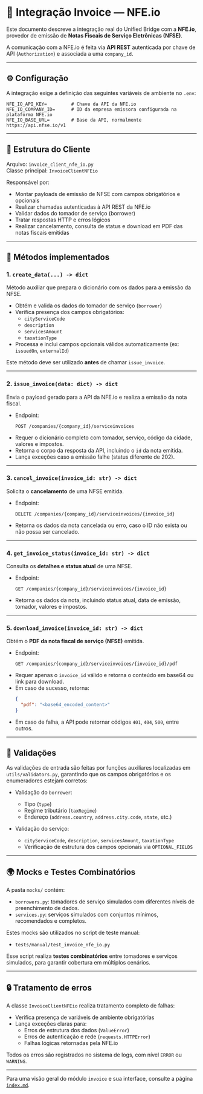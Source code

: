 # 🔗 Integração Invoice — NFE.io

Este documento descreve a integração real do Unified Bridge com a **NFE.io**, provedor de emissão de **Notas Fiscais de Serviço Eletrônicas (NFSE)**.

A comunicação com a NFE.io é feita via **API REST** autenticada por chave de API (`Authorization`) e associada a uma `company_id`.

---

## ⚙️ Configuração

A integração exige a definição das seguintes variáveis de ambiente no `.env`:

```env
NFE_IO_API_KEY=         # Chave da API da NFE.io
NFE_IO_COMPANY_ID=      # ID da empresa emissora configurada na plataforma NFE.io
NFE_IO_BASE_URL=        # Base da API, normalmente https://api.nfse.io/v1
```

---

## 📁 Estrutura do Cliente

Arquivo: `invoice_client_nfe_io.py`  
Classe principal: `InvoiceClientNFEio`

Responsável por:

- Montar payloads de emissão de NFSE com campos obrigatórios e opcionais
- Realizar chamadas autenticadas à API REST da NFE.io
- Validar dados do tomador de serviço (borrower)
- Tratar respostas HTTP e erros lógicos
- Realizar cancelamento, consulta de status e download em PDF das notas fiscais emitidas

---

## 📌 Métodos implementados

### 1. `create_data(...) -> dict`

Método auxiliar que prepara o dicionário com os dados para a emissão da NFSE.

- Obtém e valida os dados do tomador de serviço (`borrower`)
- Verifica presença dos campos obrigatórios:
  - `cityServiceCode`
  - `description`
  - `servicesAmount`
  - `taxationType`
- Processa e inclui campos opcionais válidos automaticamente (ex: `issuedOn`, `externalId`)

Este método deve ser utilizado **antes** de chamar `issue_invoice`.

---

### 2. `issue_invoice(data: dict) -> dict`

Envia o payload gerado para a API da NFE.io e realiza a emissão da nota fiscal.

- Endpoint:  
  ```
  POST /companies/{company_id}/serviceinvoices
  ```
- Requer o dicionário completo com tomador, serviço, código da cidade, valores e impostos.
- Retorna o corpo da resposta da API, incluindo o `id` da nota emitida.
- Lança exceções caso a emissão falhe (status diferente de 202).

---

### 3. `cancel_invoice(invoice_id: str) -> dict`

Solicita o **cancelamento** de uma NFSE emitida.

- Endpoint:
  ```
  DELETE /companies/{company_id}/serviceinvoices/{invoice_id}
  ```
- Retorna os dados da nota cancelada ou erro, caso o ID não exista ou não possa ser cancelado.

---

### 4. `get_invoice_status(invoice_id: str) -> dict`

Consulta os **detalhes e status atual** de uma NFSE.

- Endpoint:
  ```
  GET /companies/{company_id}/serviceinvoices/{invoice_id}
  ```
- Retorna os dados da nota, incluindo status atual, data de emissão, tomador, valores e impostos.

---

### 5. `download_invoice(invoice_id: str) -> dict`

Obtém o **PDF da nota fiscal de serviço (NFSE)** emitida.

- Endpoint:
  ```
  GET /companies/{company_id}/serviceinvoices/{invoice_id}/pdf
  ```
- Requer apenas o `invoice_id` válido e retorna o conteúdo em base64 ou link para download.
- Em caso de sucesso, retorna:
  ```json
  {
    "pdf": "<base64_encoded_content>"
  }
  ```
- Em caso de falha, a API pode retornar códigos `401`, `404`, `500`, entre outros.

---

## 📐 Validações

As validações de entrada são feitas por funções auxiliares localizadas em `utils/validators.py`, garantindo que os campos obrigatórios e os enumeradores estejam corretos:

- Validação do `borrower`:
  - Tipo (`type`)
  - Regime tributário (`taxRegime`)
  - Endereço (`address.country`, `address.city.code`, `state`, etc.)

- Validação do serviço:
  - `cityServiceCode`, `description`, `servicesAmount`, `taxationType`
  - Verificação de estrutura dos campos opcionais via `OPTIONAL_FIELDS`

---

## 🌍 Mocks e Testes Combinatórios

A pasta `mocks/` contém:

- `borrowers.py`: tomadores de serviço simulados com diferentes níveis de preenchimento de dados.
- `services.py`: serviços simulados com conjuntos mínimos, recomendados e completos.

Estes mocks são utilizados no script de teste manual:

- `tests/manual/test_invoice_nfe_io.py`

Esse script realiza **testes combinatórios** entre tomadores e serviços simulados, para garantir cobertura em múltiplos cenários.

---

## 🔒 Tratamento de erros

A classe `InvoiceClientNFEio` realiza tratamento completo de falhas:

- Verifica presença de variáveis de ambiente obrigatórias
- Lança exceções claras para:
  - Erros de estrutura dos dados (`ValueError`)
  - Erros de autenticação e rede (`requests.HTTPError`)
  - Falhas lógicas retornadas pela NFE.io

Todos os erros são registrados no sistema de logs, com nível `ERROR` ou `WARNING`.

---

Para uma visão geral do módulo `invoice` e sua interface, consulte a página [`index.md`](index.md).